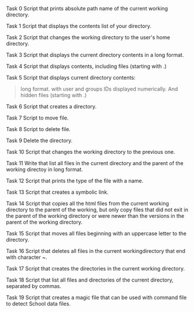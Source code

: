 Task 0
Script that prints absolute path name of the current working directory.

Task 1
Script that displays the contents list of your directory.

Task 2
Script that changes the working directory to the user's home directory.

Task 3
Script that displays the current directory contents in a long format.

Task 4
Script that displays contents, including files (starting with .)

Task 5
Script that displays current directory contents:
>long format.
>with user and groups IDs displayed numerically.
>And hidden files (starting with .)

Task 6
Script that creates a directory.

Task 7
Script to move file.

Task 8
Script to delete file.

Task 9
Delete the directory.

Task 10
Script that changes the working directory to the previous one.

Task 11
Write that list all files in the current directory and the parent of the working directoy in long format.

Task 12
Script that prints the type of the file with a name.

Task 13
Script that creates a symbolic link.

Task 14
Script that copies all the html files from the current working directory to the parent of the working, but only copy files that did not exit in the parent of the working directory or were newer than the versions in the parent of the working directory.

Task 15
Script that moves all files beginning with an uppercase letter to the directory.

Task 16
Script that deletes all files in the current workingdirectory that end with character ~.

Task 17
Script that creates the directories in the current working directory.

Task 18
Script that list all files and directories of the current directory, separated by commas.

Task 19
Script that creates a magic file that can be used with command file to detect School data files.
